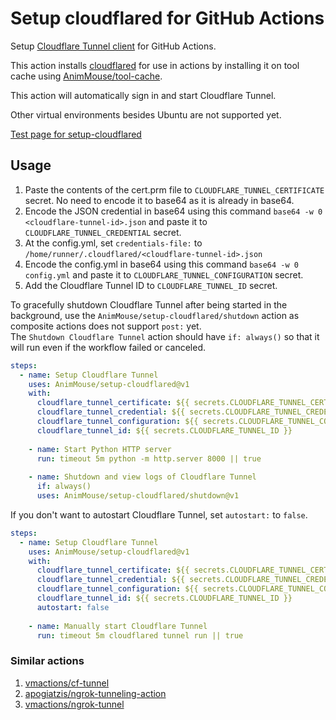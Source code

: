 # Setup cloudflared for GitHub Actions
Setup [Cloudflare Tunnel client](https://github.com/cloudflare/cloudflared) for GitHub Actions.

This action installs [cloudflared](https://github.com/cloudflare/cloudflared) for use in actions by installing it on tool cache using [AnimMouse/tool-cache](https://github.com/AnimMouse/tool-cache).

This action will automatically sign in and start Cloudflare Tunnel.

Other virtual environments besides Ubuntu are not supported yet.

[Test page for setup-cloudflared](https://setup-cloudflared-test.0000004.xyz)

## Usage
1. Paste the contents of the cert.prm file to `CLOUDFLARE_TUNNEL_CERTIFICATE` secret. No need to encode it to base64 as it is already in base64.
2. Encode the JSON credential in base64 using this command `base64 -w 0 <cloudflare-tunnel-id>.json` and paste it to `CLOUDFLARE_TUNNEL_CREDENTIAL` secret.
3. At the config.yml, set `credentials-file:` to `/home/runner/.cloudflared/<cloudflare-tunnel-id>.json`
4. Encode the config.yml in base64 using this command `base64 -w 0 config.yml` and paste it to `CLOUDFLARE_TUNNEL_CONFIGURATION` secret.
5. Add the Cloudflare Tunnel ID to `CLOUDFLARE_TUNNEL_ID` secret.

To gracefully shutdown Cloudflare Tunnel after being started in the background, use the `AnimMouse/setup-cloudflared/shutdown` action as composite actions does not support `post:` yet.\
The `Shutdown Cloudflare Tunnel` action should have `if: always()` so that it will run even if the workflow failed or canceled.

```yaml
steps:
  - name: Setup Cloudflare Tunnel
    uses: AnimMouse/setup-cloudflared@v1
    with:
      cloudflare_tunnel_certificate: ${{ secrets.CLOUDFLARE_TUNNEL_CERTIFICATE }}
      cloudflare_tunnel_credential: ${{ secrets.CLOUDFLARE_TUNNEL_CREDENTIAL }}
      cloudflare_tunnel_configuration: ${{ secrets.CLOUDFLARE_TUNNEL_CONFIGURATION }}
      cloudflare_tunnel_id: ${{ secrets.CLOUDFLARE_TUNNEL_ID }}
      
    - name: Start Python HTTP server
      run: timeout 5m python -m http.server 8000 || true
      
    - name: Shutdown and view logs of Cloudflare Tunnel
      if: always()
      uses: AnimMouse/setup-cloudflared/shutdown@v1
```

If you don't want to autostart Cloudflare Tunnel, set `autostart:` to `false`.

```yaml
steps:
  - name: Setup Cloudflare Tunnel
    uses: AnimMouse/setup-cloudflared@v1
    with:
      cloudflare_tunnel_certificate: ${{ secrets.CLOUDFLARE_TUNNEL_CERTIFICATE }}
      cloudflare_tunnel_credential: ${{ secrets.CLOUDFLARE_TUNNEL_CREDENTIAL }}
      cloudflare_tunnel_configuration: ${{ secrets.CLOUDFLARE_TUNNEL_CONFIGURATION }}
      cloudflare_tunnel_id: ${{ secrets.CLOUDFLARE_TUNNEL_ID }}
      autostart: false
      
    - name: Manually start Cloudflare Tunnel
      run: timeout 5m cloudflared tunnel run || true
```

### Similar actions
1. [vmactions/cf-tunnel](https://github.com/vmactions/cf-tunnel)
2. [apogiatzis/ngrok-tunneling-action](https://github.com/apogiatzis/ngrok-tunneling-action)
3. [vmactions/ngrok-tunnel](https://github.com/vmactions/ngrok-tunnel)